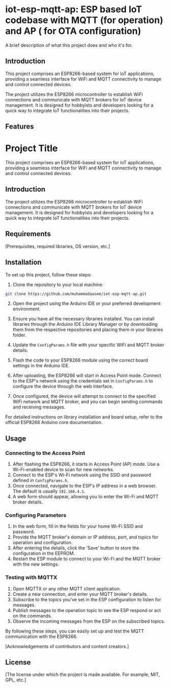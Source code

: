 # iot-esp-mqtt-ap: ESP based IoT codebase with MQTT (for operation) and AP ( for OTA configuration)

A brief description of what this project does and who it's for.


## Introduction

This project comprises an ESP8266-based system for IoT applications, providing a seamless interface for WiFi and MQTT connectivity to manage and control connected devices.

The project utilizes the ESP8266 microcontroller to establish WiFi connections and communicate with MQTT brokers for IoT device management. It is designed for hobbyists and developers looking for a quick way to integrate IoT functionalities into their projects.


## Features

# Project Title

This project comprises an ESP8266-based system for IoT applications, providing a seamless interface for WiFi and MQTT connectivity to manage and control connected devices.

## Introduction

The project utilizes the ESP8266 microcontroller to establish WiFi connections and communicate with MQTT brokers for IoT device management. It is designed for hobbyists and developers looking for a quick way to integrate IoT functionalities into their projects.


## Requirements

[Prerequisites, required libraries, OS version, etc.]

## Installation

To set up this project, follow these steps:

1. Clone the repository to your local machine:

```sh
git clone https://github.com/muhammadaasem/iot-esp-mqtt-ap.git
```

2. Open the project using the Arduino IDE or your preferred development environment.

3. Ensure you have all the necessary libraries installed. You can install libraries through the Arduino IDE Library Manager or by downloading them from the respective repositories and placing them in your libraries folder.

4. Update the `ConfigParams.h` file with your specific WiFi and MQTT broker details.

5. Flash the code to your ESP8266 module using the correct board settings in the Arduino IDE.

6. After uploading, the ESP8266 will start in Access Point mode. Connect to the ESP's network using the credentials set in `ConfigParams.h` to configure the device through the web interface.

7. Once configured, the device will attempt to connect to the specified WiFi network and MQTT broker, and you can begin sending commands and receiving messages.

For detailed instructions on library installation and board setup, refer to the official ESP8266 Arduino core documentation.

## Usage

### Connecting to the Access Point

1. After flashing the ESP8266, it starts in Access Point (AP) mode. Use a Wi-Fi-enabled device to scan for new networks.
2. Connect to the ESP's Wi-Fi network using the SSID and password defined in `ConfigParams.h`.
3. Once connected, navigate to the ESP's IP address in a web browser. The default is usually `192.168.4.1`.
4. A web form should appear, allowing you to enter the Wi-Fi and MQTT broker details.

### Configuring Parameters

1. In the web form, fill in the fields for your home Wi-Fi SSID and password.
2. Provide the MQTT broker's domain or IP address, port, and topics for operation and configuration.
3. After entering the details, click the 'Save' button to store the configuration in the EEPROM.
4. Restart the ESP module to connect to your Wi-Fi and the MQTT broker with the new settings.

### Testing with MQTTX

1. Open MQTTX or any other MQTT client application.
2. Create a new connection, and enter your MQTT broker's details.
3. Subscribe to the topics you've set in the ESP configuration to listen for messages.
4. Publish messages to the operation topic to see the ESP respond or act on the commands.
5. Observe the incoming messages from the ESP on the subscribed topics.

By following these steps, you can easily set up and test the MQTT communication with the ESP8266.

[Acknowledgements of contributors and content creators.]

## License

[The license under which the project is made available. For example, MIT, GPL, etc.]


